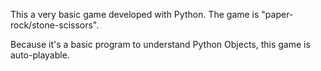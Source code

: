 This a very basic game developed with Python.
The game is "paper-rock/stone-scissors".

Because it's a basic program to understand Python Objects, this game is auto-playable.